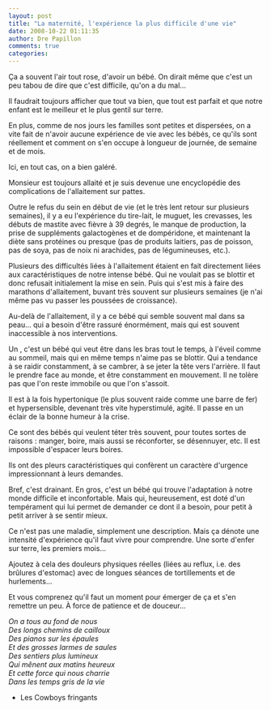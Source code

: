 ```yaml
---
layout: post
title: "La maternité, l'expérience la plus difficile d'une vie"
date: 2008-10-22 01:11:35
author: Dre Papillon
comments: true
categories: 
---
```



Ça a souvent l'air tout rose, d'avoir un bébé. On dirait même que c'est un peu tabou de dire que c'est difficile, qu'on a du mal...

Il faudrait toujours afficher que tout va bien, que tout est parfait et que notre enfant est le meilleur et le plus gentil sur terre.

En plus, comme de nos jours les familles sont petites et dispersées, on a vite fait de n'avoir aucune expérience de vie avec les bébés, ce qu'ils sont réellement et comment on s'en occupe à longueur de journée, de semaine et de mois.

Ici, en tout cas, on a bien galéré.

Monsieur est toujours allaité et je suis devenue une encyclopédie des complications de l'allaitement sur pattes.

Outre le refus du sein en début de vie (et le très lent retour sur plusieurs semaines), il y a eu l'expérience du tire-lait, le muguet, les crevasses, les débuts de mastite avec fièvre à 39 degrés, le manque de production, la prise de suppléments galactogènes et de dompéridone, et maintenant la diète sans protéines ou presque (pas de produits laitiers, pas de poisson, pas de soya, pas de noix ni arachides, pas de légumineuses, etc.).

Plusieurs des difficultés liées à l'allaitement étaient en fait directement liées aux caractéristiques de notre intense bébé. Qui ne voulait pas se blottir et donc refusait initialement la mise en sein. Puis qui s'est mis à faire des marathons d'allaitement, buvant très souvent sur plusieurs semaines (je n'ai même pas vu passer les poussées de croissance).

Au-delà de l'allaitement, il y a ce bébé qui semble souvent mal dans sa peau... qui a besoin d'être rassuré énormément, mais qui est souvent inaccessible à nos interventions.

Un , c'est un bébé qui veut être dans les bras tout le temps, à l'éveil comme au sommeil, mais qui en même temps n'aime pas se blottir. Qui a tendance à se raidir constamment, à se cambrer, à se jeter la tête vers l'arrière. Il faut le prendre face au monde, et être constamment en mouvement. Il ne tolère pas que l'on reste immobile ou que l'on s'assoit.

Il est à la fois hypertonique (le plus souvent raide comme une barre de fer) et hypersensible, devenant très vite hyperstimulé, agité. Il passe en un éclair de la bonne humeur à la crise.

Ce sont des bébés qui veulent téter très souvent, pour toutes sortes de raisons : manger, boire, mais aussi se réconforter, se désennuyer, etc. Il est impossible d'espacer leurs boires.

Ils ont des pleurs caractéristiques qui confèrent un caractère d'urgence impressionnant à leurs demandes.

Bref, c'est drainant. En gros, c'est un bébé qui trouve l'adaptation à notre monde difficile et inconfortable. Mais qui, heureusement, est doté d'un tempérament qui lui permet de demander ce dont il a besoin, pour petit à petit arriver à se sentir mieux.

Ce n'est pas une maladie, simplement une description. Mais ça dénote une intensité d'expérience qu'il faut vivre pour comprendre. Une sorte d'enfer sur terre, les premiers mois...

Ajoutez à cela des douleurs physiques réelles (liées au reflux, i.e. des brûlures d'estomac) avec de longues séances de tortillements et de hurlements...

Et vous comprenez qu'il faut un moment pour émerger de ça et s'en remettre un peu. À force de patience et de douceur...

*On a tous au fond de nous<br/>
Des longs chemins de cailloux<br/>
Des pianos sur les épaules<br/>
Et des grosses larmes de saules<br/>
Des sentiers plus lumineux<br/>
Qui mênent aux matins heureux<br/>
Et cette force qui nous charrie<br/>
Dans les temps gris de la vie*
- Les Cowboys fringants